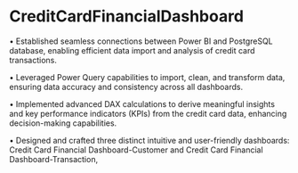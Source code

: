 # CreditCardFinancialDashboard
•	Established seamless connections between Power BI and PostgreSQL database, enabling efficient data import and analysis of credit card transactions.

•	Leveraged Power Query capabilities to import, clean, and transform data, ensuring data accuracy and consistency across all dashboards.

•	Implemented advanced DAX calculations to derive meaningful insights and key performance indicators (KPIs) from the credit card data, enhancing decision-making capabilities.

•	Designed and crafted three distinct intuitive and user-friendly dashboards: Credit Card Financial Dashboard-Customer and Credit Card Financial Dashboard-Transaction,
